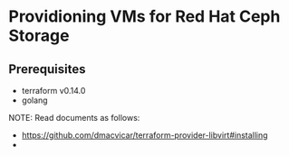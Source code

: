 # Providioning VMs for Red Hat Ceph Storage

## Prerequisites

- terraform v0.14.0
- golang


NOTE:
Read documents as follows:
- https://github.com/dmacvicar/terraform-provider-libvirt#installing
- 
